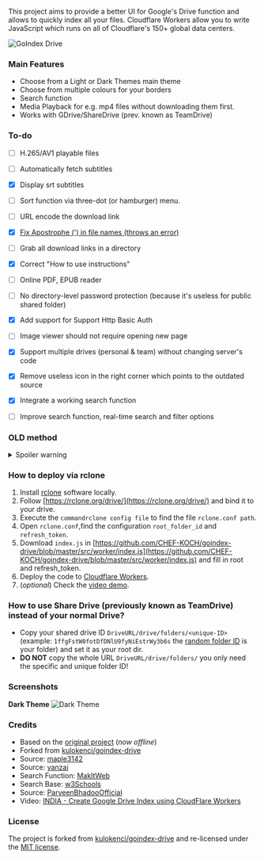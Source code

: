 This project aims to provide a better UI for Google's Drive function and allows to quickly index all your files. Cloudflare Workers allow you to write JavaScript which runs on all of Cloudflare's 150+ global data centers.

![GoIndex Drive](https://github.com/CHEF-KOCH/goindex-drive/blob/master/Logo/go-drive-logo.gif?raw=true)


### Main Features
* Choose from a Light or Dark Themes main theme
* Choose from multiple colours for your borders
* Search function
* Media Playback for e.g. mp4 files without downloading them first.
* Works with GDrive/ShareDrive (prev. known as TeamDrive)


### To-do
- [ ] H.265/AV1 playable files
- [ ] Automatically fetch subtitles
- [x] Display srt subtitles
- [ ] Sort function via three-dot (or hamburger) menu.
- [ ] URL encode the download link
- [x] [Fix Apostrophe (') in file names (throws an error)](https://github.com/kulokenci/goindex-drive/issues/17)
- [ ] Grab all download links in a directory
- [x] Correct "How to use instructions"
- [ ] Online PDF, EPUB reader
- [ ] No directory-level password protection (because it's useless for public shared folder)
- [x] Add support for Support Http Basic Auth
- [ ] Image viewer should not require opening new page
- [x] Support multiple drives (personal & team) without changing server's code
- [x] Remove useless icon in the right corner which points to the outdated source
- [x] Integrate a working search function
- [ ] Improve search function, real-time search and filter options


### OLD method

<details>
  <summary>Spoiler warning</summary>

  1. Open [https://gencode.ve.workers.dev/](https://gencode.ve.workers.dev/).
  2. If you want to deploy main drive leave the option ROOT as it is. But if you want to deploy your Team Drive/Shared Drive/Folder then copy the ID and replace it with ROOT.
  3. Click on the "GET AUTH CODE" button (_big fat blue button in the left corner_). It will open the Google Website where you select your Google Drive Account. Once you're done copy & paste the code you got back into `Paste auth code in here` (it's the first empty line on the install.kenci.workers.dev website).
  4. Fill in other all (_optional_) parameters on the `install.kenci.workers.dev`. Once you pressed `BUILD NOW!` it will generate your configure file for Cloudflare Workers.
  5. Copy the given code via `COPY ALL` button and build your [Cloudflare Workers](https://workers.cloudflare.com) serverless application.
  6. Find Workers and Open it, then create your sub-domain or continue if already done. Select the `Free Plan`, then click on `Create a Worker`. (_Optional_) You can rename the workers at top of the page. Now paste the code you copied earlier. Click on `Save and Deploy`.
  7. (_optional_) You can change the configuration at any time under you Cloudlare workers application, make sure once you changed something to press `Save and Deploy`.

</details>

### How to deploy via rclone
1. Install [rclone](https://github.com/rclone/rclone) software locally.
2. Follow [https://rclone.org/drive/](https://rclone.org/drive/) and bind it to your drive.
3. Execute the `commandrclone config file` to find the file `rclone.conf path`.
4. Open `rclone.conf`,find the configuration `root_folder_id` and `refresh_token`.
5. Download `index.js` in [https://github.com/CHEF-KOCH/goindex-drive/blob/master/src/worker/index.js](https://github.com/CHEF-KOCH/goindex-drive/blob/master/src/worker/index.js) and fill in root and refresh_token.
6. Deploy the code to [Cloudflare Workers](https://workers.cloudflare.com).
7. (_optional_) Check the [video demo](https://www.youtube.com/watch?v=8WMddzVX1Dw).


### How to use Share Drive (previously known as TeamDrive) instead of your normal Drive?
* Copy your shared drive ID `DriveURL/drive/folders/<unique-ID>` (example: `1ffgFstW0fotDfDNlU9fyNiEstrWy3b6s` the [random folder ID](https://pirate.london/g-suite-team-drive-sharing-yes-you-can-not-you-cant-yes-you-can-db0a4e3e6220) is your folder) and set it as your root dir.
* **DO NOT** copy the whole URL `DriveURL/drive/folders/` you only need the specific and unique folder ID!


### Screenshots

**Dark Theme**
![Dark Theme](https://raw.githubusercontent.com/kulokenci/goindex-drive/master/screenshot/material-dark.png)


### Credits
* Based on the [original project](https://github.com/donwa/goindex) (_now offline_)
* Forked from [kulokenci/goindex-drive](https://github.com/kulokenci/goindex-drive)
* Source: [maple3142](https://github.com/maple3142/GDIndex)
* Source: [yanzai](https://github.com/yanzai/goindex)
* Search Function: [MakItWeb](https://makitweb.com/jquery-search-text-in-the-element-with-contains-selector/)
* Search Base: [w3Schools](https://www.w3schools.com/howto/tryit.asp?filename=tryhow_js_filter_list)
* Source: [ParveenBhadooOfficial](https://github.com/ParveenBhadooOfficial/Bhadoo-Drive-Index/blob/master/README.md)
* Video: [INDIA - Create Google Drive Index using CloudFlare Workers](https://www.youtube.com/watch?v=8WMddzVX1Dw)


### License
The project is forked from [kulokenci/goindex-drive](https://github.com/kulokenci/goindex-drive) and re-licensed under the [MIT license](https://github.com/CHEF-KOCH/goindex-drive/blob/master/LICENSE).

